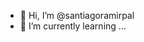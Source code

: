 - 👋 Hi, I’m @santiagoramirpal
- 🌱 I’m currently learning ...


<!---
santiagoramirpal/santiagoramirpal is a ✨ special ✨ repository because its `README.md` (this file) appears on your GitHub profile.
You can click the Preview link to take a look at your changes.
--->
